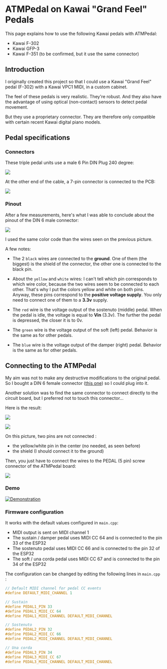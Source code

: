 # ATMPedal on Kawai "Grand Feel" Pedals

This page explains how to use the following Kawai pedals with ATMPedal:

- Kawai F-302
- Kawai GFP-3
- Kawai F-351 (to be confirmed, but it use the same connector)

## Introduction

I originally created this project so that I could use a Kawai "Grand Feel" pedal (F-302) with a Kawai VPC1 MIDI, in a custom cabinet.

The feel of these pedals is very realistic. They're robust. And they also have the advantage of using optical (non-contact) sensors to detect pedal movement.

But they use a proprietary connector. They are therefore only compatible with certain recent Kawai digital piano models.


## Pedal specifications

### Connectors

These triple pedal units use a male 6 Pin DIN Plug 240 degree:

![](./gfp-connector.png)

At the other end of the cable, a 7-pin connector is connected to the PCB:

![](./connector-pcb.jpg)


### Pinout

After a few measurements, here's what I was able to conclude about the pinout of the DIN 6 male connector:

![](./pinout.png)

I used the same color code than the wires seen on the previous picture.

A few notes:

- The 2 `black` wires are connected to the **ground**. One of them (the biggest) is the shield of the connector, the other one is connected to the black pin.

- About the `yellow` and `white` wires: I can't tell which pin corresponds to which wire color, because the two wires seem to be connected to each other. That's why I put the colors yellow and white on both pins.
Anyway, these pins correspond to the **positive voltage supply**. You only need to connect one of them to a **3.3v** supply.

- The `red` wire is the voltage output of the sostenuto (middle) pedal. When the pedal is idle, the voltage is equal to **Vin** (3.3v). The further the pedal is depressed, the closer it is to 0v.

- The `green` wire is the voltage output of the soft (left) pedal. Behavior is the same as for other pedals.

- The `blue` wire is the voltage output of the damper (right) pedal. Behavior is the same as for other pedals.


## Connecting to the ATMPedal

My aim was not to make any destructive modifications to the original pedal. So I bought a DIN 6 female connector ([this one](https://docs.rs-online.com/2e43/0900766b81579ba1.pdf)) so I could plug into it.

Another solution was to find the same connector to connect directly to the circuit board, but I preferred not to touch this connector...

Here is the result:

![](./din6-female-front.jpg)

![](./din6-female-back.jpg)


On this picture, two pins are not connected :

- the yellow/white pin in the center (no needed, as seen before)
- the shield (I should connect it to the ground)



Then, you just have to connect the wires to the PEDAL (5 pin) screw connector of the ATMPedal board:

![](./atmpedal-pinout.png)


### Demo

[![Demonstration](https://img.youtube.com/vi/zMIhc3xMuQI/0.jpg)](https://www.youtube.com/watch?v=zMIhc3xMuQI)


### Firmware configuration

It works with the default values configured in `main.cpp`:

- MIDI output is sent on MIDI channel 1
- The sustain / damper pedal uses MIDI CC 64 and is connected to the pin 33 of the ESP32
- The sostenuto pedal uses MIDI CC 66 and is connected to the pin 32 of the ESP32
- The soft / una corda pedal uses MIDI CC 67 and is connected to the pin 34 of the ESP32


The configuration can be changed by editing the following lines in `main.cpp` :

```c
// Default MIDI channel for pedal CC events
#define DEFAULT_MIDI_CHANNEL 1

// Sustain
#define PEDAL1_PIN 33
#define PEDAL1_MIDI_CC 64
#define PEDAL1_MIDI_CHANNEL DEFAULT_MIDI_CHANNEL

// Sostenuto
#define PEDAL2_PIN 32
#define PEDAL2_MIDI_CC 66
#define PEDAL2_MIDI_CHANNEL DEFAULT_MIDI_CHANNEL

// Una corda
#define PEDAL3_PIN 34
#define PEDAL3_MIDI_CC 67
#define PEDAL3_MIDI_CHANNEL DEFAULT_MIDI_CHANNEL
```